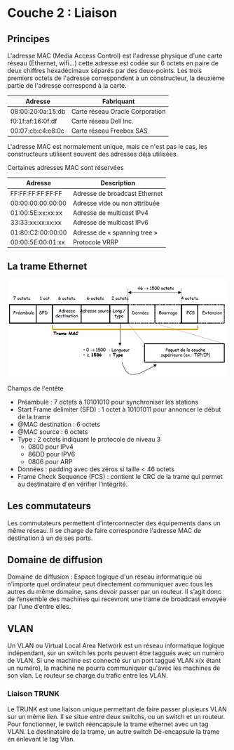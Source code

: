 # Couche 2 : Liaison
## Principes 
L'adresse MAC (Media Access Control) est l'adresse physique d'une carte réseau (Ethernet, wifi...) cette adresse est codée sur 6 octets en paire de deux chiffres hexadécimaux séparés par des deux-points.
Les trois premiers octets de l'adresse correspondent à un constructeur, la deuxième partie de l'adresse correspond à la carte.

| Adresse | Fabriquant |
|---------|---------|
|08:00:20:0a:15:db| Carte réseau Oracle Corporation|
|f0:1f:af:16:0f:df| Carte réseau Dell Inc.|
|00:07:cb:c4:e8:0c| Carte réseau Freebox SAS|

L'adresse MAC est normalement unique, mais ce n'est pas le cas, les constructeurs utilisent souvent des adresses déjà utilisées.

Certaines adresses MAC sont réservées 

| Adresse | Description |
|---------|---------|
|FF:FF:FF:FF:FF:FF |Adresse de broadcast Ethernet|
|00:00:00:00:00:00 |Adresse vide ou non attribuée|
|01:00:5E:xx:xx:xx |Adresse de multicast IPv4    |
|33:33:xx:xx:xx:xx |Adresse de multicast IPv6    |
|01:80:C2:00:00:00 |Adresse de « spanning tree » |
|00:00:5E:00:01:xx |Protocole VRRP               |

## La trame Ethernet
![Trame Ethernet](../images/trame_ethernet.png)

Champs de l'entête
- Préambule : 7 octets à 10101010 pour synchroniser les stations
- Start Frame delimiter (SFD) : 1 octet à 10101011 pour annoncer le début de la trame
- @MAC destination : 6 octets
- @MAC source : 6 octets
- Type : 2 octets indiquant le protocole de niveau 3
    - 0800 pour IPv4
    - 86DD pour IPV6
    - 0806 pour ARP
- Données : padding avec des zéros si taille < 46 octets
- Frame Check Sequence (FCS) : contient le CRC de la trame qui permet au destinataire d'en vérifier l'intégrité.

## Les commutateurs
Les commutateurs permettent d'interconnecter des équipements dans un même réseau. 
Il se charge de faire correspondre l'adresse MAC de destination à un de ses ports.

## Domaine de diffusion
Domaine de diffusion : Espace logique d'un réseau informatique où n'importe quel ordinateur peut directement communiquer avec tous les autres du même domaine, sans devoir passer par un routeur.
Il s’agit donc de l’ensemble des machines qui recevront une trame de broadcast envoyée par l’une d’entre elles.


## VLAN
Un VLAN ou Virtual Local Area Network est un réseau informatique logique indépendant, sur un switch les ports peuvent être taggués avec un numéro de VLAN.
Si une machine est connecté sur un port taggué VLAN x(x étant un numéro), la machine ne pourra communiquer qu'avec les machines de son vlan.
Le routeur se charge du trafic entre les VLAN.

### Liaison TRUNK
Le TRUNK est une liaison unique permettant de faire passer plusieurs VLAN sur un même lien. Il se situe entre deux switchs, ou un switch et un routeur.
Pour fonctionner, le switch réencapsule la trame ethernet avec un tag VLAN. Le destinataire de la trame, un autre switch Dé-encapsule la trame en enlevant le tag Vlan. 



